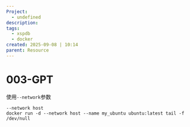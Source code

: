 ```yaml
---
Project:
  - undefined
description:
tags:
  - xspdb
  - docker
created: 2025-09-08 | 10:14
parent: Resource
---
```

# 003-GPT
使用`--network`参数
```
--network host
docker run -d --network host --name my_ubuntu ubuntu:latest tail -f /dev/null
```